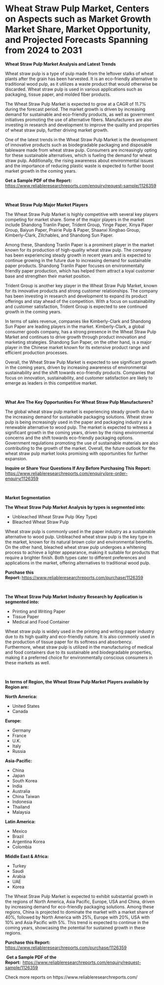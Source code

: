 <p><h1>Wheat Straw Pulp Market, Centers on Aspects such as Market Growth Market Share, Market Opportunity, and Projected Forecasts Spanning from 2024 to 2031</h1></p><p><strong>Wheat Straw Pulp Market Analysis and Latest Trends</strong></p>
<p><p>Wheat straw pulp is a type of pulp made from the leftover stalks of wheat plants after the grain has been harvested. It is an eco-friendly alternative to traditional wood pulp, as it utilizes a waste product that would otherwise be discarded. Wheat straw pulp is used in various applications such as packaging, tissue paper, and molded fiber products.</p><p>The Wheat Straw Pulp Market is expected to grow at a CAGR of 11.7% during the forecast period. The market growth is driven by increasing demand for sustainable and eco-friendly products, as well as government initiatives promoting the use of alternative fibers. Manufacturers are also investing in research and development to improve the quality and properties of wheat straw pulp, further driving market growth.</p><p>One of the latest trends in the Wheat Straw Pulp Market is the development of innovative products such as biodegradable packaging and disposable tableware made from wheat straw pulp. Consumers are increasingly opting for these sustainable alternatives, which is fueling the demand for wheat straw pulp. Additionally, the rising awareness about environmental issues and the importance of reducing plastic waste is expected to further boost market growth in the coming years.</p></p>
<p><strong>Get a Sample PDF of the Report:&nbsp;</strong> <a href="https://www.reliableresearchreports.com/enquiry/request-sample/1126359">https://www.reliableresearchreports.com/enquiry/request-sample/1126359</a></p>
<p>&nbsp;</p>
<p><strong>Wheat Straw Pulp Major Market Players</strong></p>
<p><p>The Wheat Straw Pulp Market is highly competitive with several key players competing for market share. Some of the major players in the market include Shandong Tranlin Paper, Trident Group, Yinge Paper, Xinya Paper Group, Baiyun Paper, Prairie Pulp & Paper, Shaanxi Xingbao Group, Kimberly-Clark, Zilchables, and Shandong Sun Paper.</p><p>Among these, Shandong Tranlin Paper is a prominent player in the market known for its production of high-quality wheat straw pulp. The company has been experiencing steady growth in recent years and is expected to continue growing in the future due to increasing demand for sustainable paper products. Shandong Tranlin Paper focuses on environmentally friendly paper production, which has helped them attract a loyal customer base and strengthen their market position.</p><p>Trident Group is another key player in the Wheat Straw Pulp Market, known for its innovative products and strong customer relationships. The company has been investing in research and development to expand its product offerings and stay ahead of the competition. With a focus on sustainability and customer satisfaction, Trident Group is expected to see continued growth in the coming years.</p><p>In terms of sales revenue, companies like Kimberly-Clark and Shandong Sun Paper are leading players in the market. Kimberly-Clark, a global consumer goods company, has a strong presence in the Wheat Straw Pulp Market and continues to drive growth through product innovation and marketing strategies. Shandong Sun Paper, on the other hand, is a major player in the Chinese market known for its extensive product range and efficient production processes.</p><p>Overall, the Wheat Straw Pulp Market is expected to see significant growth in the coming years, driven by increasing awareness of environmental sustainability and the shift towards eco-friendly products. Companies that focus on innovation, sustainability, and customer satisfaction are likely to emerge as leaders in this competitive market.</p></p>
<p>&nbsp;</p>
<p><strong>What Are The Key Opportunities For Wheat Straw Pulp Manufacturers?</strong></p>
<p><p>The global wheat straw pulp market is experiencing steady growth due to the increasing demand for sustainable packaging solutions. Wheat straw pulp is being increasingly used in the paper and packaging industry as a renewable alternative to wood pulp. The market is expected to witness a significant growth in the coming years, driven by the rising environmental concerns and the shift towards eco-friendly packaging options. Government regulations promoting the use of sustainable materials are also contributing to the growth of the market. Overall, the future outlook for the wheat straw pulp market looks promising with opportunities for further expansion.</p></p>
<p><strong>Inquire or Share Your Questions If Any Before Purchasing This Report:</strong> <a href="https://www.reliableresearchreports.com/enquiry/pre-order-enquiry/1126359">https://www.reliableresearchreports.com/enquiry/pre-order-enquiry/1126359</a></p>
<p>&nbsp;</p>
<p><strong>Market Segmentation</strong></p>
<p><strong>The Wheat Straw Pulp Market Analysis by types is segmented into:</strong></p>
<p><ul><li>Unbleached Wheat Straw Pulp (Key Type)</li><li>Bleached Wheat Straw Pulp</li></ul></p>
<p><p>Wheat straw pulp is commonly used in the paper industry as a sustainable alternative to wood pulp. Unbleached wheat straw pulp is the key type in the market, known for its natural brown color and environmental benefits. On the other hand, bleached wheat straw pulp undergoes a whitening process to achieve a lighter appearance, making it suitable for products that require a brighter finish. Both types cater to different preferences and applications in the market, offering alternatives to traditional wood pulp.</p></p>
<p><strong>Purchase this Report:&nbsp;</strong><a href="https://www.reliableresearchreports.com/purchase/1126359">https://www.reliableresearchreports.com/purchase/1126359</a></p>
<p>&nbsp;</p>
<p><strong>The Wheat Straw Pulp Market Industry Research by Application is segmented into:</strong></p>
<p><ul><li>Printing and Writing Paper</li><li>Tissue Paper</li><li>Medical and Food Container</li></ul></p>
<p><p>Wheat straw pulp is widely used in the printing and writing paper industry due to its high quality and eco-friendly nature. It is also commonly used in the production of tissue paper for its softness and absorbency. Furthermore, wheat straw pulp is utilized in the manufacturing of medical and food containers due to its sustainable and biodegradable properties, making it a preferred choice for environmentally conscious consumers in these markets as well.</p></p>
<p>&nbsp;</p>
<p><strong>In terms of Region, the Wheat Straw Pulp Market Players available by Region are:</strong></p>
<p>
    <p> <strong> North America: </strong>
        <ul>
            <li>United States</li>
            <li>Canada</li>
        </ul>
        </p> 
    <p> <strong> Europe: </strong>
        <ul>
            <li>Germany</li>
            <li>France</li>
            <li>U.K.</li>
            <li>Italy</li>
            <li>Russia</li>
        </ul>
        </p> 
    <p> <strong> Asia-Pacific: </strong>
        <ul>
            <li>China</li>
            <li>Japan</li>
            <li>South Korea</li>
            <li>India</li>
            <li>Australia</li>
            <li>China Taiwan</li>
            <li>Indonesia</li>
            <li>Thailand</li>
            <li>Malaysia</li>
        </ul>
        </p> 
    <p> <strong> Latin America: </strong>
        <ul>
            <li>Mexico</li>
            <li>Brazil</li>
            <li>Argentina Korea</li>
            <li>Colombia</li>
        </ul>
        </p> 
    <p> <strong> Middle East & Africa: </strong>
        <ul>
            <li>Turkey</li>
            <li>Saudi</li>
            <li>Arabia</li>
            <li>UAE</li>
            <li>Korea</li>
        </ul>
    </p>
    </p>
<p><p>The Wheat Straw Pulp Market is expected to exhibit substantial growth in the regions of North America, Asia Pacific, Europe, USA and China, driven by increasing demand for eco-friendly packaging solutions. Among these regions, China is projected to dominate the market with a market share of 40%, followed by North America with 25%, Europe with 20%, USA with 10% and Asia Pacific with 5%. This trend is expected to continue in the coming years, showcasing the potential for sustained growth in these regions.</p></p>
<p><strong>Purchase this Report: </strong><a href="https://www.reliableresearchreports.com/purchase/1126359">https://www.reliableresearchreports.com/purchase/1126359</a></p>
<p>&nbsp;<strong>Get a Sample PDF of the Report:&nbsp;&nbsp;</strong><a href="https://www.reliableresearchreports.com/enquiry/request-sample/1126359">https://www.reliableresearchreports.com/enquiry/request-sample/1126359</a></p>
<p><strong></strong></p>
<p>Check more reports on https://www.reliableresearchreports.com/</p>